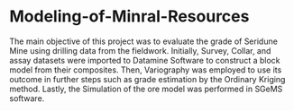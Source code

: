 # Modeling-of-Minral-Resources
The main objective of this project was to evaluate the grade of Seridune Mine using drilling data from the fieldwork. Initially, Survey, Collar, and assay datasets were imported to Datamine Software to construct a block model from their composites. Then, Variography was employed to use its outcome in further steps such as grade estimation by the Ordinary Kriging method. Lastly, the Simulation of the ore model was performed in SGeMS software.
